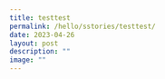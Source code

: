 ```yaml
---
title: testtest
permalink: /hello/sstories/testtest/
date: 2023-04-26
layout: post
description: ""
image: ""
---
```

